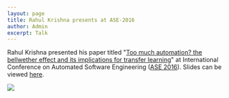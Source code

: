 ```yaml
---
layout: page
title: Rahul Krishna presents at ASE-2016
author: Admin
excerpt: Talk
---
```


Rahul Krishna presented his paper titled "[Too much automation? the bellwether effect and its implications for transfer learning](http://dl.acm.org/citation.cfm?id=2970339)"
at International Conference on Automated Software Engineering ([ASE 2016](http://www.ase2016.org/)). 
Slides can be viewed [here](http://www.slideshare.net/RaHLK/the-bellwether-effect-and-its-implications-to-transfer-learning).

<img align=left
src="{{site.url}}/img/rahul_ase_2016.jpg"> 
